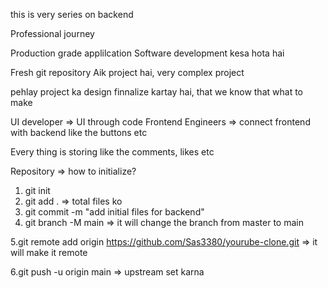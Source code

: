 this is very series on backend

Professional journey

Production grade applilcation
Software development kesa hota hai

Fresh git repository
Aik project hai, very complex project


pehlay project ka design finnalize kartay hai, that we know
that what to make

UI developer => UI through code
Frontend Engineers => connect frontend with backend like the buttons etc

Every thing is storing like the comments, likes etc

Repository => how to initialize?
1. git init
2. git add . => total files ko
3. git commit -m "add initial files for backend"
4. git branch -M main  => it will change the branch from master to main

5.git remote add origin https://github.com/Sas3380/yourube-clone.git => it will make it remote

6.git push -u origin main  => upstream set karna